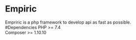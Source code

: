 # Empiric
Empriric is a php framework to develop api as fast as possible.
#Dependencies
PHP >= 7.4
<br>
Composer >= 1.10.10

